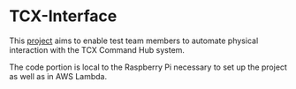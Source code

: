 # TCX-Interface
This [project](https://zodiacpoolsystems.atlassian.net/wiki/spaces/STG/pages/1469644835/Project+-+TCX+Interface) aims to enable test team members to automate physical interaction with the TCX Command Hub system.

The code portion is local to the Raspberry Pi necessary to set up the project as well as in AWS Lambda.
<!--stackedit_data:
eyJoaXN0b3J5IjpbODQ2MjcwOTIyXX0=
-->